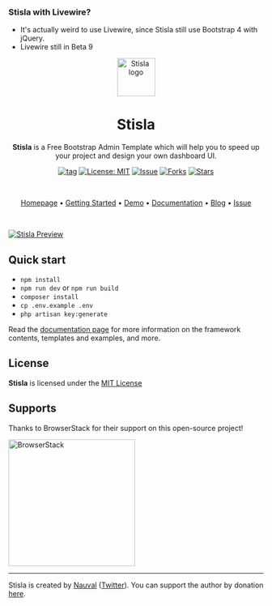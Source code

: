 ### Stisla with Livewire?
- It's actually weird to use Livewire, since Stisla still use Bootstrap 4 with jQuery. 
- Livewire still in Beta 9


<p align="center">
  <a href="https://getstisla.com">
    <img src="https://avatars2.githubusercontent.com/u/45754626?s=75&v=4" alt="Stisla logo" width="75" height="75">
  </a>
</p>

<h1 align="center">Stisla</h1>

<span align="center">

**Stisla** is a Free Bootstrap Admin Template which will help you to speed up your project and design your own dashboard UI.

[![tag](https://img.shields.io/github/tag/stisla/stisla.svg)](https://github.com/stisla/stisla) [![License: MIT](https://img.shields.io/badge/License-MIT-blue.svg)](https://github.com/stisla/stisla/blob/master/LICENSE) [![Issue](https://img.shields.io/github/issues/stisla/stisla)](https://img.shields.io/github/issues/stisla/stisla) [![Forks](https://img.shields.io/github/forks/stisla/stisla)](https://img.shields.io/github/forks/stisla/stisla) [![Stars](https://img.shields.io/github/stars/stisla/stisla)](https://img.shields.io/github/stars/stisla/stisla)

</span>

<br>

<p align="center">
  <a href="https://getstisla.com">Homepage</a>
  •
  <a href="https://getstisla.com/getting-started">Getting Started</a>
  •
  <a href="https://demo.getstisla.com" target="_new">Demo</a>
  •
  <a href="https://getstisla.com/docs">Documentation</a>
  •
  <a href="https://getstisla.com/blog">Blog</a>
  •
  <a href="https://getstisla.com/support">Issue</a>
</p>

<br>

[![Stisla Preview](https://camo.githubusercontent.com/2135e0f6544a7286a3412cdc3df32d47fc91b045/68747470733a2f2f692e6962622e636f2f3674646d6358302f323031382d31312d31312d31352d33352d676574737469736c612d636f6d2e706e67)](https://getstisla.com)

## Quick start

- `npm install`
- `npm run dev` or `npm run build`
- `composer install`
- `cp .env.example .env`
- `php artisan key:generate`

Read the [documentation page](https://getstisla.com/docs) for more information on the framework contents, templates and examples, and more.

## License

**Stisla** is licensed under the [MIT License](LICENSE)

## Supports

Thanks to BrowserStack for their support on this open-source project!

<a href="https://www.browserstack.com">
  <img src="https://getstisla.com/svg/Browserstack-logo.svg" alt="BrowserStack" width="250">
</a>

---

Stisla is created by [Nauval](http://nauv.al) ([Twitter](https://twitter.com/mhdnauvalazhar)). You can support the author by donation [here](https://www.buymeacoffee.com/mhd).
